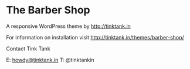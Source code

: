 The Barber Shop
=============

A responsive WordPress theme by http://tinktank.in

For information on installation visit http://tinktank.in/themes/barber-shop/

Contact Tink Tank

E: howdy@tinktank.in 
T: @tinktankin